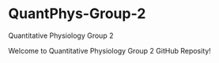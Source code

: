 # QuantPhys-Group-2
Quantitative Physiology Group 2

Welcome to Quantitative Physiology Group 2 GitHub Reposity!
